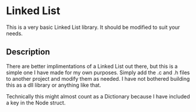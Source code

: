 # Linked List

This is a very basic Linked List library. It should be modified to suit your needs.

## Description

There are better implimentations of a Linked List out there, but this is a simple one I have made for my own purposes.
Simply add the .c and .h files to another project and modify them as needed. I have not bothered building this as a dll
library or anything like that.

Technically this might almost count as a Dictionary because I have included a key in the Node struct.
